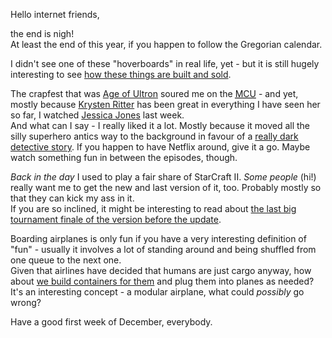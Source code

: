 Hello internet friends,

the end is nigh!  
At least the end of this year, if you happen to follow the Gregorian calendar.

I didn't see one of these "hoverboards" in real life, yet - but it is still hugely interesting to see [how these things are built and sold](http://www.buzzfeed.com/josephbernstein/how-to-make-millions-of-hoverboards-almost-overnight).

The crapfest that was [Age of Ultron](https://en.wikipedia.org/wiki/Avengers:_Age_of_Ultron) soured me on the [<abbr title="Marvel Cinematic Universe">MCU</abbr>](https://en.wikipedia.org/wiki/Marvel_Cinematic_Universe) - and yet, mostly because [Krysten Ritter](http://www.imdb.com/name/nm1269983/) has been great in everything I have seen her so far, I watched [Jessica Jones](https://www.netflix.com/title/80002311) last week.  
And what can I say - I really liked it a lot. Mostly because it moved all the silly superhero antics way to the background in favour of a [really dark detective story](http://www.slate.com/articles/arts/television/2015/11/marvel_s_jessica_jones_and_gamergate_how_the_netflix_series_absorbed_the.html). If you happen to have Netflix around, give it a go. Maybe watch something fun in between the episodes, though.

*Back in the day* I used to play a fair share of StarCraft II. *Some people* (hi!) really want me to get the new and last version of it, too. Probably mostly so that they can kick my ass in it.  
If you are so inclined, it might be interesting to read about [the last big tournament finale of the version before the update](http://arstechnica.com/gaming/2015/11/the-end-of-the-heart-of-the-swarm-and-a-new-beginning-for-starcraft-ii/).

Boarding airplanes is only fun if you have a very interesting definition of "fun" - usually it involves a lot of standing around and being shuffled from one queue to the next one.  
Given that airlines have decided that humans are just cargo anyway, how about [we build containers for them](http://qz.com/561132/detachable-cabins-how-airbus-wants-to-take-the-hassle-out-of-boarding-a-plane/) and plug them into planes as needed? It's an interesting concept - a modular airplane, what could *possibly* go wrong?

Have a good first week of December, everybody.